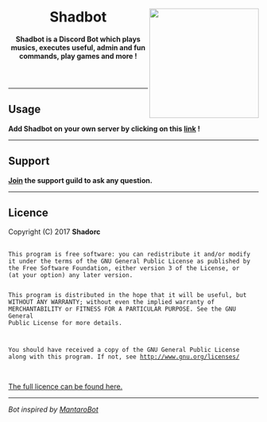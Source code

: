 <!DOCTYPE html>
<html>
<header>
    <img align="right" src="https://i.imgur.com/ab9PUtE.png" height="220" width="220">
    <h1>Shadbot</h1>
    <p><b>Shadbot is a Discord Bot which plays musics, executes useful, admin and fun commands, play games and more !</b></p>
</header>

<body>
    <hr>
    <h2>Usage</h2>
    <p><b>Add Shadbot on your own server by clicking on this <a href="https://discordapp.com/oauth2/authorize?client_id=331146243596091403&scope=bot&permissions=271674390">link</a> !</b></p>
    <hr>
    <h2>Support</h2>
    <p><b><a href="https://discord.gg/8jkSr5a">Join</a> the support guild to ask any question.</b></p>
    <hr>
    <h2>Licence</h2>
    <p>Copyright (C) 2017 <b>Shadorc</b>
        <pre>
            <code>
This program is free software: you can redistribute it and/or modify
it under the terms of the GNU General Public License as published by
the Free Software Foundation, either version 3 of the License, or
(at your option) any later version.

This program is distributed in the hope that it will be useful,
but WITHOUT ANY WARRANTY; without even the implied warranty of
MERCHANTABILITY or FITNESS FOR A PARTICULAR PURPOSE.  See the
GNU General Public License for more details.

You should have received a copy of the GNU General Public License
along with this program.  If not, see http://www.gnu.org/licenses/
            </code>
        </pre>
        <a href="https://github.com/Shadorc/Shadbot/blob/master/LICENSE">The full licence can be found here.</a>
        <hr>
        <p><i>Bot inspired by <a href="https://github.com/Mantaro/MantaroBot">MantaroBot</i></a>
</body>
</html>
